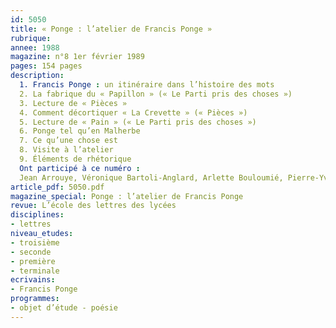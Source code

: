 ```yaml
---
id: 5050
title: « Ponge : l’atelier de Francis Ponge »
rubrique: 
annee: 1988
magazine: n°8 1er février 1989
pages: 154 pages
description: 
  1. Francis Ponge : un itinéraire dans l’histoire des mots
  2. La fabrique du « Papillon » (« Le Parti pris des choses »)
  3. Lecture de « Pièces »
  4. Comment décortiquer « La Crevette » (« Pièces »)
  5. Lecture de « Pain » (« Le Parti pris des choses »)
  6. Ponge tel qu’en Malherbe
  7. Ce qu’une chose est
  8. Visite à l’atelier
  9. Éléments de rhétorique
  Ont participé à ce numéro :
  Jean Arrouye, Véronique Bartoli-Anglard, Arlette Bouloumié, Pierre-Yves Bourdil, Gérard Farasse, Myriam Jacquemier, Guy Lavorel, Yves Stalloni et Dominique Viart
article_pdf: 5050.pdf
magazine_special: Ponge : l’atelier de Francis Ponge
revue: L’école des lettres des lycées
disciplines:
- lettres
niveau_etudes:
- troisième
- seconde
- première
- terminale
ecrivains:
- Francis Ponge
programmes:
- objet d’étude - poésie
---
```

